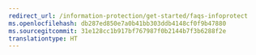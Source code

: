 ```yaml
---
redirect_url: /information-protection/get-started/faqs-infoprotect
ms.openlocfilehash: db287ed850e7a0b41bb303ddb4148cf0f9b47880
ms.sourcegitcommit: 31e128cc1b917bf767987f0b2144b7f3b6288f2e
translationtype: HT
---
```

